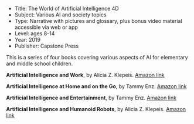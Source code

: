 * Title: The World of Artificial Intelligence 4D
* Subject: Various AI and society topics
* Type: Narrative with pictures and glossary, plus bonus video material accessible via web or app
* Level: ages 8-14
* Year: 2019
* Publisher: Capstone Press

This is a series of four books covering various aspects of AI for elementary and middle school children.

**Artificial Intelligence and Work**, by Alicia Z. Klepeis. [Amazon link](https://www.amazon.com/Artificial-Intelligence-Work-Augmented-Experience/dp/1543554717)

**Artificial Intelligence at Home and on the Go**, by Tammy Enz. [Amazon link](https://www.amazon.com/Artificial-Intelligence-Home-Augmented-Experience/dp/1543554709)

**Artificial Intelligence and Entertainment**, by Tammy Enz. [Amazon link](https://www.amazon.com/Artificial-Intelligence-Entertainment-Augmented-Experience/dp/1543554725)

**Artificial Intelligence and Humanoid Robots**, by Alicia Z. Klepeis. [Amazon link](https://www.amazon.com/Artificial-Intelligence-Humanoid-Robots-Experience/dp/1543554695)

